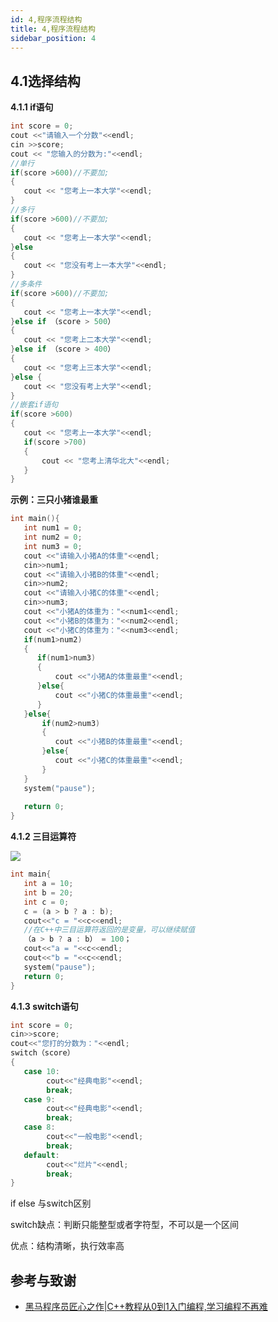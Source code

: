 ```yaml
---
id: 4,程序流程结构
title: 4,程序流程结构
sidebar_position: 4
---
```


## 4.1选择结构

**4.1.1 if语句**

```cpp
int score = 0;
cout <<"请输入一个分数"<<endl;
cin >>score;
cout << "您输入的分数为:"<<endl;
//单行
if(score >600)//不要加;
{
   cout << "您考上一本大学"<<endl;
}
//多行
if(score >600)//不要加;
{
   cout << "您考上一本大学"<<endl;
}else
{
   cout << "您没有考上一本大学"<<endl;
}
//多条件
if(score >600)//不要加;
{
   cout << "您考上一本大学"<<endl;
}else if （score > 500）
{
   cout << "您考上二本大学"<<endl;
}else if （score > 400）
{
   cout << "您考上三本大学"<<endl;
}else {
   cout << "您没有考上大学"<<endl;
}
//嵌套if语句
if(score >600)
{
   cout << "您考上一本大学"<<endl;
   if(score >700)
   {
       cout << "您考上清华北大"<<endl;
   }
}
```

**示例：三只小猪谁最重**

```cpp
int main(){
   int num1 = 0;
   int num2 = 0;
   int num3 = 0;
   cout <<"请输入小猪A的体重"<<endl;
   cin>>num1;
   cout <<"请输入小猪B的体重"<<endl;
   cin>>num2;
   cout <<"请输入小猪C的体重"<<endl;
   cin>>num3;
   cout <<"小猪A的体重为："<<num1<<endl;
   cout <<"小猪B的体重为："<<num2<<endl;
   cout <<"小猪C的体重为："<<num3<<endl;
   if(num1>num2)
   {
      if(num1>num3)
      {
          cout <<"小猪A的体重最重"<<endl;
      }else{
          cout <<"小猪C的体重最重"<<endl;
      } 
   }else{
       if(num2>num3)
       {
          cout <<"小猪B的体重最重"<<endl;
       }else{
          cout <<"小猪C的体重最重"<<endl;
       }
   }
   system("pause");
   
   return 0;   
}
```

**4.1.2 三目运算符**

![ ](https://crpimg.oss-cn-wuhan-lr.aliyuncs.com/img/202407061235312.png)

```cpp
int main{
   int a = 10;
   int b = 20;
   int c = 0;
   c = (a > b ? a : b);
   cout<<"c = "<<c<<endl;
   //在C++中三目运算符返回的是变量，可以继续赋值
   （a > b ? a : b） = 100；
   cout<<"a = "<<c<<endl;
   cout<<"b = "<<c<<endl;
   system("pause");
   return 0;
}
```

**4.1.3 switch语句**

```cpp
int score = 0;
cin>>score;
cout<<"您打的分数为："<<endl;
switch（score）
{
   case 10:
        cout<<"经典电影"<<endl;
        break;   
   case 9:
        cout<<"经典电影"<<endl; 
        break;  
   case 8:
        cout<<"一般电影"<<endl; 
        break;  
   default:
        cout<<"烂片"<<endl; 
        break;       
}
```

if else 与switch区别

switch缺点：判断只能整型或者字符型，不可以是一个区间

优点：结构清晰，执行效率高

## 参考与致谢
- [黑马程序员匠心之作|C++教程从0到1入门编程,学习编程不再难](https://www.bilibili.com/video/BV1et411b73Z/?spm_id_from=333.337.search-card.all.click&vd_source=372e65dcafcd24fd43faf6d855023be1)